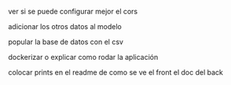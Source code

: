 ver si se puede configurar mejor el cors

adicionar los otros datos al modelo

popular la base de datos con el csv

dockerizar o explicar como rodar la aplicación

colocar prints en el readme de como se ve el front el doc del back
